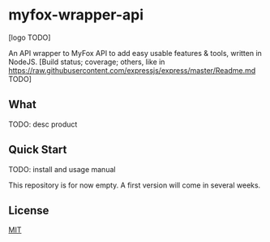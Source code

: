 # myfox-wrapper-api
[logo TODO]

An API wrapper to MyFox API to add easy usable features & tools, written in NodeJS.
[Build status; coverage; others, like in https://raw.githubusercontent.com/expressjs/express/master/Readme.md TODO]

## What
TODO: desc product

## Quick Start
TODO: install and usage manual

This repository is for now empty. A first version will come in several weeks.

## License
[MIT](LICENSE)
